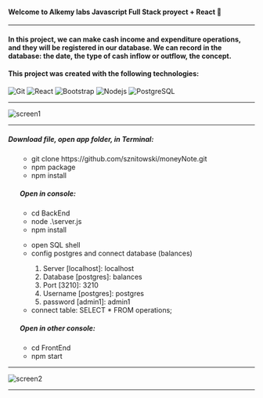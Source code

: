#### Welcome to Alkemy labs Javascript Full Stack proyect + React 👋
<hr>

#### In this project, we can make cash income and expenditure operations, and they will be registered in our database. We can record in the database: the date, the type of cash inflow or outflow, the concept.

#### This project was created with the following technologies:

![Git](https://img.shields.io/badge/-Git-222222?style=flat&logo=git&logoColor=F05032)
![React](https://img.shields.io/badge/-React-222222?style=flat&logo=React&logoColor=61DAFB)
![Bootstrap](https://img.shields.io/badge/-Bootstrap-563D7C?style=flat-square&logo=bootstrap)
![Nodejs](https://img.shields.io/badge/-Nodejs-black?style=flat-square&logo=Node.js)
![PostgreSQL](https://img.shields.io/badge/-PostgreSQL-000000?style=flat&logo=postgresql)

<hr>

![screen1](https://user-images.githubusercontent.com/78902757/131588689-ed3d87ea-e02b-4920-b49b-9d8ba2764545.png)


<hr>
 <h5>Download file, open app folder, in Terminal:</h5>
<ol>
  
<ul> 
<li>git clone https://github.com/sznitowski/moneyNote.git</li>
<li>npm package</li>
<li>npm install</li>
</ul>
<h5>Open in console:</h5>
<ul> 
<li>cd BackEnd</li>
<li>node .\server.js</li>
<li>npm install</li>
</ul>

<ul>
<li>open SQL shell</li>
<li>config postgres and connect database (balances)</li>

<ol>
<li>Server [localhost]: localhost </li>
<li>Database [postgres]: balances </li>
<li>Port [3210]: 3210 </li>
<li>Username [postgres]: postgres </li>
<li>password [admin1]: admin1 </li>
</ol>
<li>connect table: SELECT * FROM operations;</li>
</ul>

<h5>Open in other console:</h5>

<ul> 
<li>cd FrontEnd</li>
<li>npm start</li>
</ul>
</ol>

<hr>

![screen2](https://user-images.githubusercontent.com/78902757/131588698-62f23555-8ad1-4563-9e13-ecd4abacf180.png)

<hr>
